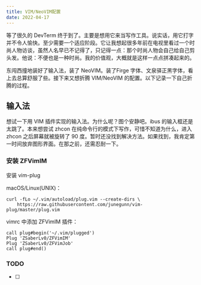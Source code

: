 ```yaml
---
title: VIM/NeoVIM配置
date: 2022-04-17
---
```

等了很久的 DevTerm 终于到了。主要是想用它来当写作工具。说实话，用它打字并不令人愉快。至少需要一个适应阶段。它让我想起很多年前在电视里看过一个时尚人物访谈，虽然人名早已不记得了，只记得一点：那个时尚人物会自己给自己剪头发。他说：不便也是一种时尚。我的价值观，大概就是这样一点点拼凑起来的。

东闯西撞地装好了输入法，装了 NeoVIM。装了Firge 字体、文泉驿正黑字体，看上去总算舒服了些。接下来又想折腾 VIM/NeoVIM 的配置。以下记录一下自己折腾的过程。

## 输入法
想试一下用 VIM 插件实现的输入法。为什么呢？图个安静吧。ibus 的输入框还是太跳了。本来想尝试 zhcon 在纯命令行的模式下写作，可惜不知道为什么，进入 zhcon 之后屏幕就被旋转了 90 度。暂时还没找到解决方法。如果找到，我肯定第一时间放弃图形界面。在那之前，还需忍耐一下。

### 安装 ZFVimIM
安装 vim-plug

macOS/Linux(UNIX)：
```
curl -fLo ~/.vim/autoload/plug.vim --create-dirs \
    https://raw.githubusercontent.com/junegunn/vim-plug/master/plug.vim
```

vimrc 中添加 ZFVimIM 插件：

```
call plug#begin('~/.vim/plugged')
Plug 'ZSaberLv0/ZFVimIM'
Plug 'ZSaberLv0/ZFVimJob'
call plug#end()
```
### TODO
- [ ] 
